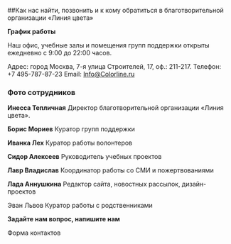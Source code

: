 ##Как нас найти, позвонить и к кому обратиться в благотворительной организации «Линия цвета»

**График работы**

Наш офис, учебные залы и помещения групп поддержки открыты ежедневно с 9:00 до 22:00 часов.

Адрес: город Москва, 7-я улица Строителей, 17, оф.: 211-217. Телефон: +7 495-787-87-23 Email: <a href="mailto:Info@Colorline.ru">Info@Colorline.ru</a>

### Фото сотрудников

**Инесса Тепличная** Директор благотворительной организации «Линия цвета».

**Борис Мориев** Куратор групп поддержки

**Иванка Лех** Куратор работы волонтеров

**Сидор Алексеев** Руководитель учебных проектов

**Лавр Владислав** Координатор работы со СМИ и пожертвованиями

**Лада Аннушкина** Редактор сайта, новостных рассылок, дизайн-проектов

Эван Львов Куратор работы с родственниками

**Задайте нам вопрос, напишите нам**

Форма контактов

